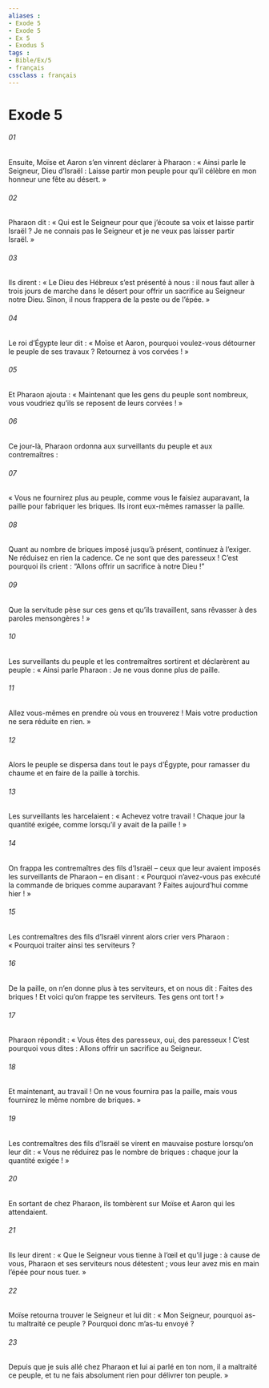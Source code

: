 ```yaml
---
aliases : 
- Exode 5
- Exode 5
- Ex 5
- Exodus 5
tags : 
- Bible/Ex/5
- français
cssclass : français
---
```


# Exode 5

###### 01
Ensuite, Moïse et Aaron s’en vinrent déclarer à Pharaon : « Ainsi parle le Seigneur, Dieu d’Israël : Laisse partir mon peuple pour qu’il célèbre en mon honneur une fête au désert. »
###### 02
Pharaon dit : « Qui est le Seigneur pour que j’écoute sa voix et laisse partir Israël ? Je ne connais pas le Seigneur et je ne veux pas laisser partir Israël. »
###### 03
Ils dirent : « Le Dieu des Hébreux s’est présenté à nous : il nous faut aller à trois jours de marche dans le désert pour offrir un sacrifice au Seigneur notre Dieu. Sinon, il nous frappera de la peste ou de l’épée. »
###### 04
Le roi d’Égypte leur dit : « Moïse et Aaron, pourquoi voulez-vous détourner le peuple de ses travaux ? Retournez à vos corvées ! »
###### 05
Et Pharaon ajouta : « Maintenant que les gens du peuple sont nombreux, vous voudriez qu’ils se reposent de leurs corvées ! »
###### 06
Ce jour-là, Pharaon ordonna aux surveillants du peuple et aux contremaîtres :
###### 07
« Vous ne fournirez plus au peuple, comme vous le faisiez auparavant, la paille pour fabriquer les briques. Ils iront eux-mêmes ramasser la paille.
###### 08
Quant au nombre de briques imposé jusqu’à présent, continuez à l’exiger. Ne réduisez en rien la cadence. Ce ne sont que des paresseux ! C’est pourquoi ils crient : “Allons offrir un sacrifice à notre Dieu !”
###### 09
Que la servitude pèse sur ces gens et qu’ils travaillent, sans rêvasser à des paroles mensongères ! »
###### 10
Les surveillants du peuple et les contremaîtres sortirent et déclarèrent au peuple : « Ainsi parle Pharaon : Je ne vous donne plus de paille.
###### 11
Allez vous-mêmes en prendre où vous en trouverez ! Mais votre production ne sera réduite en rien. »
###### 12
Alors le peuple se dispersa dans tout le pays d’Égypte, pour ramasser du chaume et en faire de la paille à torchis.
###### 13
Les surveillants les harcelaient : « Achevez votre travail ! Chaque jour la quantité exigée, comme lorsqu’il y avait de la paille ! »
###### 14
On frappa les contremaîtres des fils d’Israël – ceux que leur avaient imposés les surveillants de Pharaon – en disant : « Pourquoi n’avez-vous pas exécuté la commande de briques comme auparavant ? Faites aujourd’hui comme hier ! »
###### 15
Les contremaîtres des fils d’Israël vinrent alors crier vers Pharaon : « Pourquoi traiter ainsi tes serviteurs ?
###### 16
De la paille, on n’en donne plus à tes serviteurs, et on nous dit : Faites des briques ! Et voici qu’on frappe tes serviteurs. Tes gens ont tort ! »
###### 17
Pharaon répondit : « Vous êtes des paresseux, oui, des paresseux ! C’est pourquoi vous dites : Allons offrir un sacrifice au Seigneur.
###### 18
Et maintenant, au travail ! On ne vous fournira pas la paille, mais vous fournirez le même nombre de briques. »
###### 19
Les contremaîtres des fils d’Israël se virent en mauvaise posture lorsqu’on leur dit : « Vous ne réduirez pas le nombre de briques : chaque jour la quantité exigée ! »
###### 20
En sortant de chez Pharaon, ils tombèrent sur Moïse et Aaron qui les attendaient.
###### 21
Ils leur dirent : « Que le Seigneur vous tienne à l’œil et qu’il juge : à cause de vous, Pharaon et ses serviteurs nous détestent ; vous leur avez mis en main l’épée pour nous tuer. »
###### 22
Moïse retourna trouver le Seigneur et lui dit : « Mon Seigneur, pourquoi as-tu maltraité ce peuple ? Pourquoi donc m’as-tu envoyé ?
###### 23
Depuis que je suis allé chez Pharaon et lui ai parlé en ton nom, il a maltraité ce peuple, et tu ne fais absolument rien pour délivrer ton peuple. »
